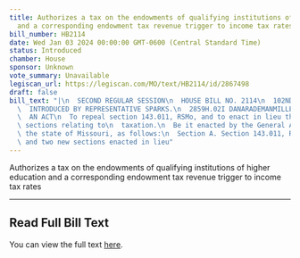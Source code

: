 ```yaml
---
title: Authorizes a tax on the endowments of qualifying institutions of higher education
  and a corresponding endowment tax revenue trigger to income tax rates
bill_number: HB2114
date: Wed Jan 03 2024 00:00:00 GMT-0600 (Central Standard Time)
status: Introduced
chamber: House
sponsor: Unknown
vote_summary: Unavailable
legiscan_url: https://legiscan.com/MO/text/HB2114/id/2867498
draft: false
bill_text: "|\n  SECOND REGULAR SESSION\n  HOUSE BILL NO. 2114\n  102ND GENERAL ASSEMBLY\n\
  \  INTRODUCED BY REPRESENTATIVE SPARKS.\n  2859H.02I DANARADEMANMILLER,ChiefClerk\n\
  \  AN ACT\n  To repeal section 143.011, RSMo, and to enact in lieu thereof two new\
  \ sections relating to\n  taxation.\n  Be it enacted by the General Assembly of\
  \ the state of Missouri, as follows:\n  Section A. Section 143.011, RSMo, is repealed\
  \ and two new sections enacted in lieu"
---
```

Authorizes a tax on the endowments of qualifying institutions of higher education and a corresponding endowment tax revenue trigger to income tax rates

---

## Read Full Bill Text

You can view the full text [here](https://legiscan.com/MO/text/HB2114/id/2867498).
